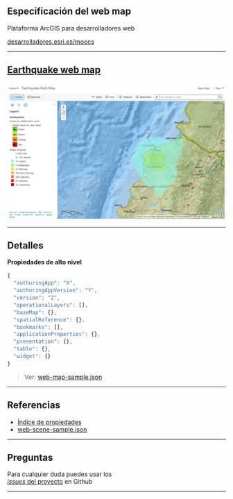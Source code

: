 <!-- .slide: class="title" -->

## Especificación del web map
Plataforma ArcGIS para desarrolladores web

[desarrolladores.esri.es/moocs](http://desarrolladores.esri.es/moocs)

---

<!-- .slide: class="section" -->

## [Earthquake web map](www.arcgis.com/home/webmap/viewer.html?webmap=7d987ba67f4640f0869acb82ba064228)

[![Earthquake](images/earthquake.png)](www.arcgis.com/home/webmap/viewer.html?webmap=7d987ba67f4640f0869acb82ba064228)

---

<!-- .slide: class="section" -->

## Detalles

**Propiedades de alto nivel**

```javascript
{
  "authoringApp": "X",
  "authoringAppVersion": "Y",
  "version": "Z",
  "operationalLayers": [],
  "baseMap": {},
  "spatialReference": {},
  "bookmarks": [],
  "applicationProperties": {},
  "presentation": {},
  "table": {},
  "widget": {}
}
```

> Ver: [web-map-sample.json](web-map-sample.json)

---

<!-- .slide: class="section" -->

## Referencias
* [Índice de propiedades](https://developers.arcgis.com/web-map-specification/objects/)
* [web-scene-sample.json](web-scene-sample.json)

---

<!-- .slide: class="questions centered" -->

## Preguntas

Para cualquier duda puedes usar los <br>[*issues* del proyecto](https://github.com/esri-es/moocs/issues) en Github

---


<!-- .slide: class="end" -->
